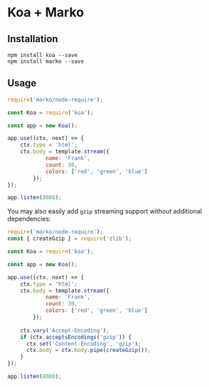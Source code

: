 # Koa + Marko

## Installation

    npm install koa --save
    npm install marko --save

## Usage

```javascript
require('marko/node-require');

const Koa = require('koa');

const app = new Koa();

app.use((ctx, next) => {
    ctx.type = 'html';
    ctx.body = template.stream({
            name: 'Frank',
            count: 30,
            colors: ['red', 'green', 'blue']
        });
});

app.listen(8080);
```

You may also easily add `gzip` streaming support without additional dependencies:

```javascript
require('marko/node-require');
const { createGzip } = require('zlib');

const Koa = require('koa');

const app = new Koa();

app.use((ctx, next) => {
    ctx.type = 'html';
    ctx.body = template.stream({
            name: 'Frank',
            count: 30,
            colors: ['red', 'green', 'blue']
        });
    
    ctx.vary('Accept-Encoding');
    if (ctx.acceptsEncodings('gzip')) {
      ctx.set('Content-Encoding', 'gzip');
      ctx.body = ctx.body.pipe(createGzip());
    }
});

app.listen(8080);
```

